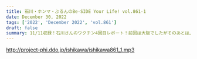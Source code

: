 ```yaml
---
title: 石川・ホンマ・ぶるんのBe-SIDE Your Life! vol.861-1
date: December 30, 2022
tags: ['2022', 'December 2022', 'vol.861']
draft: false
summary: 11/11収録！石川さんのワクチン4回目レポート！前回は大阪でしたがそのあとは…
---
```


http://project-phi.ddo.jp/ishikawa/ishikawa861_1.mp3